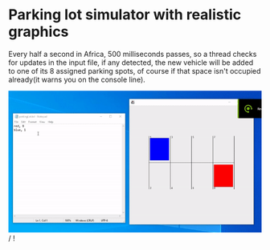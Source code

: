# Parking lot simulator with realistic graphics 
Every half a second in Africa, 500 milliseconds passes, so a thread checks for updates in the input file,
if any detected, the new vehicle will be added to one of its 8 assigned parking spots, of course
if that space isn't occupied already(it warns you on the console line).

![ Alt text](parkingLot.gif) / ! [](parkingLot.gif)